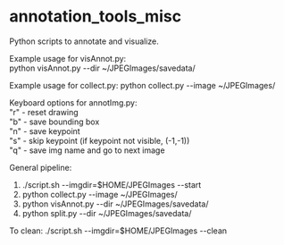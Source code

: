 # annotation_tools_misc
Python scripts to annotate and visualize.

Example usage for visAnnot.py:  
python visAnnot.py --dir ~/JPEGImages/savedata/

Example usage for collect.py:
python collect.py --image ~/JPEGImages/


Keyboard options for annotImg.py:  
"r" - reset drawing  
"b" - save bounding box  
"n" - save keypoint  
"s" - skip keypoint (if keypoint not visible, (-1,-1))  
"q" - save img name and go to next image

General pipeline:  
1.  ./script.sh --imgdir=$HOME/JPEGImages --start  
2.  python collect.py --image ~/JPEGImages/
3.  python visAnnot.py --dir ~/JPEGImages/savedata/
4.  python split.py --dir ~/JPEGImages/savedata/

To clean:
./script.sh --imgdir=$HOME/JPEGImages --clean